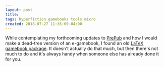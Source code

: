 ```yaml
---
layout: post
title: 
tags: hyperfiction gamebooks tools micro
created: 2018-07-27 11:35:00-04:00
---
```

While contemplating my forthcoming updates to [PrePub](/tools/scree/prepub/) and how I would make a dead-tree version of an e-gamebook, I found an old [LaTeX gamebook package](https://ctan.org/pkg/gamebook?lang=en).  It doesn't actually do that much, but then there's not much to do and it's always handy when someone else has already done it for you.



